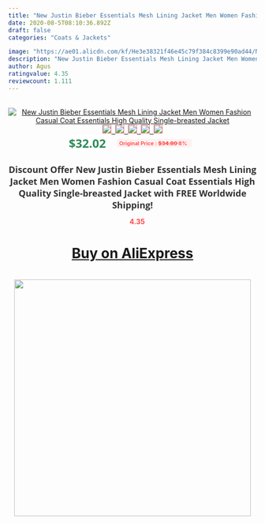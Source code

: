 ```yaml
---
title: "New Justin Bieber Essentials Mesh Lining Jacket Men Women Fashion Casual Coat Essentials High Quality Single-breasted Jacket"
date: 2020-08-5T08:10:36.892Z
draft: false
categories: "Coats & Jackets"

image: "https://ae01.alicdn.com/kf/He3e38321f46e45c79f384c8399e90ad44/New-Justin-Bieber-Essentials-Mesh-Lining-Jacket-Men-Women-Fashion-Casual-Coat-Essentials-High-Quality-Single.jpg"
description: "New Justin Bieber Essentials Mesh Lining Jacket Men Women Fashion Casual Coat Essentials High Quality Single-breasted Jacket"
author: Agus
ratingvalue: 4.35
reviewcount: 1.111
---
```

<br>
<div style="text-align: center;">
<a href="https://s.click.aliexpress.com/e/_AN6nnB" target="_blank" rel="nofollow noopener noreferrer"><img alt="New Justin Bieber Essentials Mesh Lining Jacket Men Women Fashion Casual Coat Essentials High Quality Single-breasted Jacket" class="magnifier-image" src="https://ae01.alicdn.com/kf/He3e38321f46e45c79f384c8399e90ad44/New-Justin-Bieber-Essentials-Mesh-Lining-Jacket-Men-Women-Fashion-Casual-Coat-Essentials-High-Quality-Single.jpg_640x640.jpg">
<br>
<img style="border:1px solid salmon" src="https://ae01.alicdn.com/kf/He3e38321f46e45c79f384c8399e90ad44/New-Justin-Bieber-Essentials-Mesh-Lining-Jacket-Men-Women-Fashion-Casual-Coat-Essentials-High-Quality-Single.jpg_120x120.jpg">&nbsp;&nbsp;<img style="border:1px solid salmon" src="https://ae01.alicdn.com/kf/H8dd5a672149a4b20a159ab524419838eY/New-Justin-Bieber-Essentials-Mesh-Lining-Jacket-Men-Women-Fashion-Casual-Coat-Essentials-High-Quality-Single.jpg_120x120.jpg">&nbsp;&nbsp;<img style="border:1px solid salmon" src="_120x120.jpg">&nbsp;&nbsp;<img style="border:1px solid salmon" src="_120x120.jpg">&nbsp;&nbsp;<img style="border:1px solid salmon" src="https://ae01.alicdn.com/kf/Hd4e43306e6d84b30a68ec046ad99185eA/New-Justin-Bieber-Essentials-Mesh-Lining-Jacket-Men-Women-Fashion-Casual-Coat-Essentials-High-Quality-Single.jpg_120x120.jpg"></a></div><br0>
<div style="text-align: center;"><span style="background-color: white; border: 0px; box-sizing: border-box; color: seagreen; display: inline-block; font-family: &quot;open sans&quot; , &quot;arial&quot; , &quot;helvetica&quot; , sans-serif , &quot;heiti&quot;; font-size: 24px; font-stretch: inherit; font-weight: 700; line-height: inherit; margin: 0px 10px 0px 0px; padding: 0px; vertical-align: middle;">$32.02 </span>
<span style="background: rgb(255 , 241 , 241); border-radius: 3px; border: 0px; box-sizing: border-box; color: #ff4747; display: inline-block; font-family: inherit; font-size: 12px; font-stretch: inherit; font-style: inherit; font-variant: inherit; font-weight: 600; line-height: inherit; margin: 0px; padding: 2px 5px; transform: scale(0.9); vertical-align: middle;">Original Price : <b style="text-decoration: line-through;">$34.80 </b> 8%&nbsp;&nbsp;</span></div>
<h1 style="color: #333333; display: inline-block; font-family: &quot;open sans&quot; , &quot;arial&quot; , &quot;helvetica&quot; , sans-serif , &quot;heiti&quot;; font-size: 18px; font-stretch: inherit; font-weight: 700; text-align: center;">Discount Offer New Justin Bieber Essentials Mesh Lining Jacket Men Women Fashion Casual Coat Essentials High Quality Single-breasted Jacket with FREE Worldwide Shipping!</h1>
<div style="color: #ff4747; text-align: center;">
<img src="https://4.bp.blogspot.com/-M0ZcTcb-5uY/XleCXlxnR4I/AAAAAAAAAEc/OrjgMkXV1oMQFaCRZj5HQwOCBcu3w1FegCPcBGAYYCw/s1600/star.png" style="height: 15px;">&nbsp;<b>4.35</b></div>
<div class="button_cont" align="center"><a class="buynow_a" href="https://s.click.aliexpress.com/e/_AN6nnB" target="_blank" rel="nofollow noopener noreferrer"><H1>Buy on AliExpress</H1></a></div><br>
<div class="separator" style="clear: both; text-align: center;">
<img src="https://lh3.googleusercontent.com/-pTy5HemUv9M/XlePHvY0dAI/AAAAAAAAAE4/0nX5iRUoIWY8eMW9Dpxeirr157OZliDIgCLcBGAsYHQ/s1600/badge.gif" width="480">
</div>
